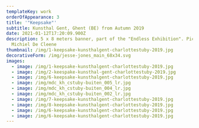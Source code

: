 ```yaml
---
templateKey: work
orderOfAppearance: 3
title: '"Keepsake"'
subtitle: Kunsthal Gent, Ghent (BE) from Autumn 2019
date: 2021-01-12T17:20:09.900Z
description: 5 x 8 meters banner, part of the "Endless Exhibition". Pictures by
  Michiel De Cleene
thumbnail: /img/1-keepsake-kunsthalgent-charlottestuby-2019.jpg
decorativeForm: /img/jesse-jones_main_68x34.svg
images:
  - image: /img/1-keepsake-kunsthalgent-charlottestuby-2019.jpg
  - image: /img/2-keespake-kunsthal-gent-charlottestuby-2019.jpg
  - image: /img/6-keepsake-kunsthalgent-charlottestuby-2019.jpg
  - image: /img/mdc_kh_cstuby-buiten_005_lr.jpg
  - image: /img/mdc_kh_cstuby-buiten_004_lr.jpg
  - image: /img/mdc_kh_cstuby-buiten_002_lr.jpg
  - image: /img/7-keepsake-kunsthalgent-charlottestuby-2019.jpg
  - image: /img/8-keepsake-kunsthalgent-charlottestuby-2019.jpg
  - image: /img/6-keepsake-kunsthalgent-charlottestuby-2019.jpg
  - image: /img/6-keepsake-kunsthalgent-charlottestuby-2019.jpg
---
```

